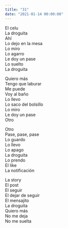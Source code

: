 ```yaml
---
title: "31"
date: "2021-01-14 00:00:00"
---
```


El celu\
La droguita\
Ahí\
Lo dejo en la mesa\
Lo miro\
Lo agarro\
Le doy un pase\
Lo suelto\
La droguita

Quiero más\
Tengo que laburar\
Me puede\
Voy al baño\
Lo llevo\
Lo saco del bolsillo\
Lo miro\
Le doy un pase\
Otro

Otro\
Pase, pase, pase\
Lo guardo\
Lo llevo\
Lo apago\
La droguita\
Lo prendo\
El like\
La notificación

La story\
El post\
El seguir\
El dejar de seguir\
El mensajito\
La droguita\
Quiero más\
No me deja\
No me suelta

